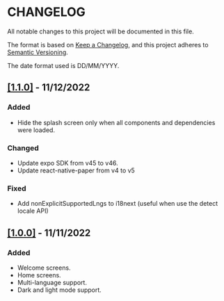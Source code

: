 # CHANGELOG

All notable changes to this project will be documented in this file.

The format is based on [Keep a Changelog](https://keepachangelog.com/en/1.0.0/), and this project adheres to [Semantic Versioning](https://semver.org/spec/v2.0.0.html).

The date format used is DD/MM/YYYY.

## [[1.1.0]](https://github.com/willymateo/titi-app/pull/2) - 11/12/2022

### Added

- Hide the splash screen only when all components and dependencies were loaded.

### Changed

- Update expo SDK from v45 to v46.
- Update react-native-paper from v4 to v5

### Fixed

- Add nonExplicitSupportedLngs to i18next (useful when use the detect locale API)

## [[1.0.0]](https://github.com/willymateo/titi-app/pull/1) - 11/11/2022

### Added

- Welcome screens.
- Home screens.
- Multi-language support.
- Dark and light mode support.
